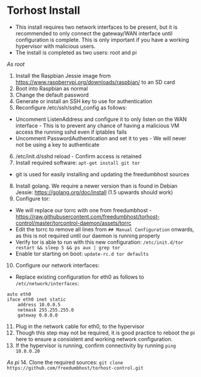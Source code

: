 Torhost Install
===============

* This install requires two network interfaces to be present, but it is recommended to only connect the gateway/WAN interface until configuration is complete. This is only important if you have a working hypervisor with malicious users.
* The install is completed as two users: root and pi

*As root*
1. Install the Raspbian Jessie image from https://www.raspberrypi.org/downloads/raspbian/ to an SD card
2. Boot into Raspbian as normal
3. Change the default password
4. Generate or install an SSH key to use for authentication
5. Reconfigure /etc/ssh/sshd_config as follows:
  * Uncomment ListenAddress and configure it to only listen on the WAN interface - This is to prevent any chance of having a malicious VM access the running sshd even if iptables fails
  * Uncomment PasswordAuthentication and set it to yes - We will never not be using a key to authenticate
6. /etc/init.d/sshd reload - Confirm access is retained
7. Install required software: `apt-get install git tor`
  * git is used for easily installing and updating the freedumbhost sources
8. Install golang. We require a newer version than is found in Debian Jessie: https://golang.org/doc/install (1.5 upwards should work)
9. Configure tor:
  * We will replace our torrc with one from freedumbhost - https://raw.githubusercontent.com/freedumbhost/torhost-control/master/torcontrol-daemon/assets/torrc
  * Edit the torrc to remove all lines from `## Manual Configuration` onwards, as this is not required until our daemon is running properly
  * Verify tor is able to run with this new configuration: `/etc/init.d/tor restart && sleep 5 && ps aux | grep tor`
  * Enable tor starting on boot: `update-rc.d tor defaults`
10. Configure our network interfaces:
  * Replace existing configuration for eth0 as follows to `/etc/network/interfaces`:
```
auto eth0
iface eth0 inet static
	address 10.0.0.5
	netmask 255.255.255.0
	gateway 0.0.0.0
``` 
11. Plug in the network cable for eth0, to the hypervisor
12. Though this step may not be required, it is good practice to reboot the pi here to ensure a consistent and working network configuration.
13. If the hypervisor is running, confirm connectivity by running `ping 10.0.0.20`

*As pi*
14. Clone the required sources: `git clone https://github.com/freedumbhost/torhost-control.git`

